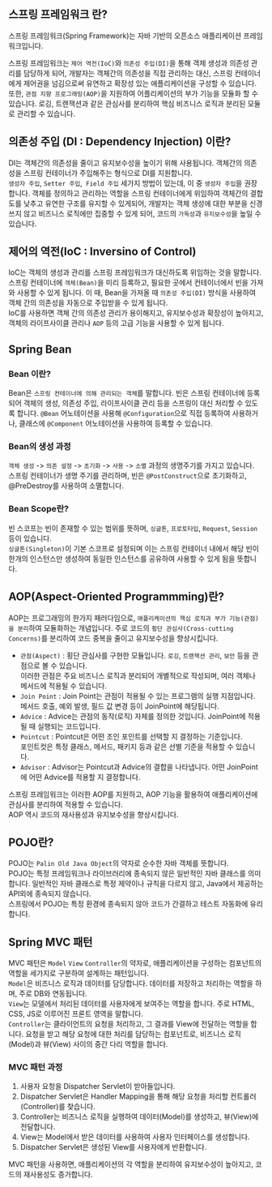 ## 스프링 프레임워크 란?
스프링 프레임워크(Spring Framework)는 자바 기반의 오픈소스 애플리케이션 프레임워크입니다.

스프링 프레임워크는 `제어 역전(IoC)`와 `의존성 주입(DI)`을 통해 객체 생성과 의존성 관리를 담당하게 되어, 
개발자는 객체간의 의존성을 직접 관리하는 대신, 스프링 컨테이너에게 제어권을 넘김으로써 유연하고 확장성 있는 
애플리케이션을 구성할 수 있습니다.  
또한, `관점 지향 프로그래밍(AOP)`을 지원하여 어플리케이션의 부가 기능을 모듈화 할 수 있습니다.
로깅, 트랜잭션과 같은 관심사를 분리하여 핵심 비즈니스 로직과 분리된 모듈로 관리할 수 있습니다.

## 의존성 주입 (DI : Dependency Injection) 이란?
DI는 객체간의 의존성을 줄이고 유지보수성을 높이기 위해 사용됩니다. 
객체간의 의존성을 스프링 컨테이너가 주입해주는 형식으로 DI를 지원합니다.  
`생성자 주입`, `Setter 주입`,` Field 주입` 세가지 방법이 있는데, 이 중 `생성자 주입`을 권장합니다.
객체를 정의하고 관리하는 역할을 스프링 컨테이너에게 위임하여 객체간의 결합도를 낮추고 유연한 구조를 유지할 수 있게되어, 
개발자는 객체 생성에 대한 부분을 신경쓰지 않고 비즈니스 로직에만 집중할 수 있게 되어, 코드의 `가독성`과 `유지보수성`을 높일 수 있습니다.

## 제어의 역전(IoC : Inversino of Control)
IoC는 객체의 생성과 관리를 스프링 프레임워크가 대신하도록 위임하는 것을 말합니다. 스프링 컨테이너에 `객체(Bean)`을 미리 등록하고, 필요한 곳에서 컨테이너에서 빈을 가져와 사용할 수 있게 됩니다. 
이 때, Bean을 가져올 때 `의존성 주입(DI)` 방식을 사용하여 객체 간의 의존성을 자동으로 주입받을 수 있게 됩니다.  
IoC를 사용하면 객체 간의 의존성 관리가 용이해지고, 유지보수성과 확장성이 높아지고, 객체의 라이프사이클 관리나 `AOP` 
등의 고급 기능을 사용할 수 있게 됩니다.

## Spring Bean
### Bean 이란?
Bean은 `스프링 컨테이너에 의해 관리되는 객체`를 말합니다. 빈은 스프링 컨테이너에 등록되어 객체의 생성, 의존성 주입, 라이프사이클 관리 등을 
스프링이 대신 처리할 수 있도록 합니다. `@Bean` 어노테이션을 사용해 `@Configuration`으로 직접 등록하여 사용하거나,
클래스에 `@Component` 어노테이션을 사용하여 등록할 수 있습니다. 

### Bean의 생성 과정
`객체 생성` -> `의존 설정` -> `초기화` -> `사용` -> `소멸` 과정의 생명주기를 가지고 있습니다.  
스프링 컨테이너가 생명 주기를 관리하며, 빈은 `@PostConstruct`으로 초기화하고, @PreDestroy를 사용하여 소멸합니다.

### Bean Scope란?
빈 스코프는 빈이 존재할 수 있는 범위를 뜻하며, `싱글톤`, `프로토타입`, `Request`, `Session` 등이 있습니다.  
`싱글톤(Singleton)`이 기본 스코프로 설정되며 이는 스프링 컨테이너 내에서 해당 빈이 한개의 인스턴스만 생성하여 
동일한 인스턴스를 공유하여 사용할 수 있게 됨을 뜻합니다.  

## AOP(Aspect-Oriented Programmming)란?
AOP는 프로그래밍의 한가지 패러다임으로, `애플리케이션의 핵심 로직과 부가 기능(관점)을 분리`하여 모듈화하는 개념입니다. 
주로 코드의 `횡단 관심사(Cross-cutting Concerns)`를 분리하여 코드 중복을 줄이고 유지보수성을 향상시킵니다.
- `관점(Aspect)` : 횡단 관심사를 구현한 모듈입니다. `로깅`, `트랜잭션 관리`, `보안` 등을 관점으로 볼 수 있습니다.  
  이러한 관점은 주요 비즈니스 로직과 분리되어 개별적으로 작성되며, 여러 객체나 메서드에 적용될 수 있습니다.
- `Join Point` : Join Point는 관점이 적용될 수 있는 프로그램의 실행 지점입니다.  
   메서드 호출, 예외 발생, 필드 값 변경 등이 JoinPoint에 해당됩니다.
- `Advice` : Advice는 관점의 동작(로직) 자체를 정의한 것입니다. JoinPoint에 적용될 때 실행되는 코드입니다.
- `Pointcut` : Pointcut은 어떤 조인 포인트를 선택할 지 결정하는 기준입니다.  
   포인트컷은 특정 클래스, 메서드, 패키지 등과 같은 선별 기준을 적용할 수 있습니다.
- `Advisor` : Advisor는 Pointcut과 Advice의 결합을 나타냅니다. 어떤 JoinPoint에 어떤 Advice를 적용할 지 결정합니다.

스프링 프레임워크는 이러한 AOP를 지원하고, AOP 기능을 활용하여 애플리케이션에 관심사를 분리하여 적용할 수 있습니다.  
AOP 역시 코드의 재사용성과 유지보수성을 향상시킵니다.

## POJO란?
POJO는 `Palin Old Java Object`의 약자로 순수한 자바 객체를 뜻합니다.  
POJO는 특정 프레임워크나 라이브러리에 종속되지 않은 일반적인 자바 클래스를 의미합니다. 일반적인 자바 클래스로 특정 제약이나 
규칙을 다르지 않고, Java에서 제공하는 API외에 종속되지 않습니다.  
스프링에서 POJO는 특정 환경에 종속되지 않아 코드가 간결하고 테스트 자동화에 유리합니다.

## Spring MVC 패턴
MVC 패턴은 `Model` `View` `Controller`의 약자로, 애플리케이션을 구성하는 컴포넌트의 역할을 세가지로 구분하여 설계하는 패턴입니다.  
`Model`은 비즈니스 로직과 데이터를 담당합니다. 데이터를 저장하고 처리하는 역할을 하며, 주로 DB와 연동됩니다.  
`View`는 모델에서 처리된 데이터를 사용자에게 보여주는 역할을 합니다. 주로 HTML, CSS, JS로 이루어진 프론트 영역을 말합니다.  
`Controller`는 클라이언트의 요청을 처리하고, 그 결과를 View에 전달하는 역할을 합니다. 요청을 받고 해당 요청에 대한 처리를 담당하는 컴포넌트로,
비즈니스 로직(Model)과 뷰(View) 사이의 중간 다리 역할을 합니다.  

### MVC 패턴 과정
1. 사용자 요청을 Dispatcher Servlet이 받아들입니다.
2. Dispatcher Servlet은 Handler Mapping을 통해 해당 요청을 처리할 컨트롤러(Controller)를 찾습니다.
3. Controller는 비즈니스 로직을 실행하여 데이터(Model)를 생성하고, 뷰(View)에 전달합니다.
4. View는 Model에서 받은 데이터를 사용하여 사용자 인터페이스를 생성합니다.
5. Dispatcher Servlet은 생성된 View를 사용자에게 반환합니다.

MVC 패턴을 사용하면, 애플리케이션의 각 역할을 분리하여 유지보수성이 높아지고, 코드의 재사용성도 증가합니다.





